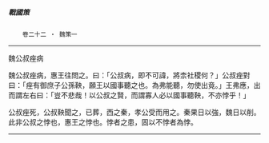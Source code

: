 

##### 戰國策
　　`卷二十二 ‧ 魏策一`

* * *

魏公叔痤病

魏公叔痤病，惠王往問之。曰：「公叔病，即不可諱，將柰社稷何？」公叔痤對曰：「痤有御庶子公孫鞅，願王以國事聽之也。為弗能聽，勿使出竟。」王弗應，出而謂左右曰：「豈不悲哉！以公叔之賢，而謂寡人必以國事聽鞅，不亦悖乎！」

公叔痤死，公叔鞅聞之，已葬，西之秦，孝公受而用之。秦果日以強，魏日以削。此非公叔之悖也，惠王之悖也。悖者之患，固以不悖者為悖。

* * *


